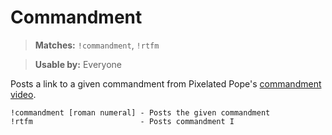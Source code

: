 # Commandment

> **Matches:** `!commandment`, `!rtfm`

> **Usable by:** Everyone

Posts a link to a given commandment from Pixelated Pope's [commandment video](https://www.youtube.com/watch?v=G1WxKEk6Wrw).

```
!commandment [roman numeral] - Posts the given commandment
!rtfm                        - Posts commandment I
```

